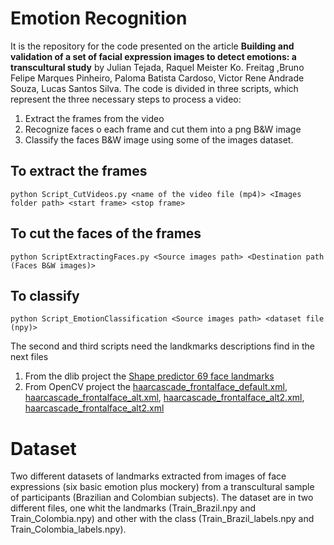 # Emotion Recognition 
It is the repository for the code presented on the article **Building and validation of a set of facial expression images to detect emotions: a transcultural study** by Julian Tejada, Raquel Meister Ko. Freitag ,Bruno Felipe Marques Pinheiro, Paloma Batista Cardoso, Victor Rene Andrade Souza, Lucas Santos Silva.
The code is divided in three scripts, which represent the three necessary steps to process a video:
1. Extract the frames from the video
2. Recognize faces o each frame and cut them into a png B&W image
3. Classify the faces B&W image using some of the images dataset. 

## To extract the frames
`python Script_CutVideos.py <name of the video file (mp4)> <Images folder path> <start frame> <stop frame>`

## To cut the faces of the frames
`python ScriptExtractingFaces.py <Source images path> <Destination path (Faces B&W images)>` 

## To classify 
`python Script_EmotionClassification <Source images path> <dataset file (npy)>`

The second and third scripts need the landkmarks descriptions find in the next files
1. From the dlib project the  [Shape predictor 69 face landmarks](http://dlib.net/files/shape_predictor_68_face_landmarks.dat.bz2)
2. From OpenCV project the [haarcascade_frontalface_default.xml](https://github.com/opencv/opencv/blob/master/data/haarcascades/haarcascade_frontalface_default.xml), [haarcascade_frontalface_alt.xml](https://github.com/opencv/opencv/blob/master/data/haarcascades/haarcascade_frontalface_alt.xml), [haarcascade_frontalface_alt2.xml](https://github.com/opencv/opencv/blob/master/data/haarcascades/haarcascade_frontalface_alt2.xml), [haarcascade_frontalface_alt2.xml](https://github.com/opencv/opencv/blob/master/data/haarcascades/haarcascade_frontalface_alt2.xml)

# Dataset
Two different datasets of landmarks extracted from images of face expressions (six basic emotion plus mockery) from a transcultural sample of participants (Brazilian and Colombian subjects). The dataset are in two different files, one whit the landmarks (Train_Brazil.npy and  Train_Colombia.npy) and other with the class (Train_Brazil_labels.npy and  Train_Colombia_labels.npy).

